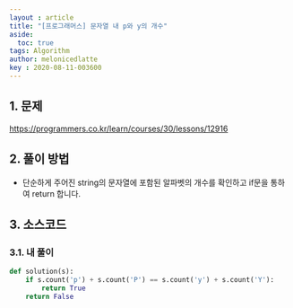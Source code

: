 ```yaml
---
layout : article
title: "[프로그래머스] 문자열 내 p와 y의 개수"
aside:
  toc: true
tags: Algorithm 
author: melonicedlatte  
key : 2020-08-11-003600 
---  
```


## 1. 문제

https://programmers.co.kr/learn/courses/30/lessons/12916

## 2. 풀이 방법

- 단순하게 주어진 string의 문자열에 포함된 알파벳의 개수를 확인하고 if문을 통하여 return 합니다.

## 3. 소스코드

### 3.1. 내 풀이

~~~python
def solution(s):
    if s.count('p') + s.count('P') == s.count('y') + s.count('Y'):
        return True
    return False
~~~ 
